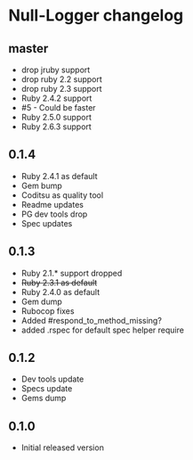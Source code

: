 # Null-Logger changelog

## master
- drop jruby support
- drop ruby 2.2 support
- drop ruby 2.3 support
- Ruby 2.4.2 support
- #5 - Could be faster
- Ruby 2.5.0 support
- Ruby 2.6.3 support

## 0.1.4
- Ruby 2.4.1 as default
- Gem bump
- Coditsu as quality tool
- Readme updates
- PG dev tools drop
- Spec updates

## 0.1.3
- Ruby 2.1.* support dropped
- ~~Ruby 2.3.1 as default~~
- Ruby 2.4.0 as default
- Gem dump
- Rubocop fixes
- Added #respond_to_method_missing?
- added .rspec for default spec helper require

## 0.1.2
- Dev tools update
- Specs update
- Gems dump

## 0.1.0
- Initial released version
